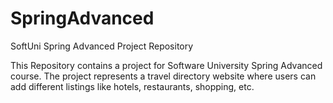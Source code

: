 # SpringAdvanced
SoftUni Spring Advanced Project Repository 

This Repository contains a project for Software University Spring Advanced course. The project represents a travel directory website where users can add different listings like hotels, restaurants, shopping, etc. 
